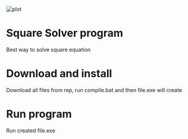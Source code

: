 ![plot]([https://i.pinimg.com/originals/08/d3/9f/08d39fdada0a56921f4d827c4a141d13.jpg](https://cs6.pikabu.ru/avatars/885/v885226-734042827.jpg))
# Square Solver program

Best way to solve square equation

# Download and install

Download all files from rep, run compile.bat and then file.exe will create

# Run program

Run created file.exe

